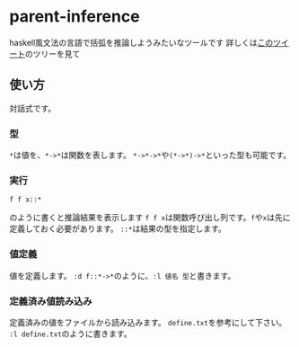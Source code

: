# parent-inference

haskell風文法の言語で括弧を推論しようみたいなツールです
詳しくは[このツイート](https://twitter.com/kgtkr/status/1054977373668544515)のツリーを見て

## 使い方
対話式です。

### 型
`*`は値を、`*->*`は関数を表します。
`*->*->*`や`(*->*)->*`といった型も可能です。

### 実行
```
f f x::*
```
のように書くと推論結果を表示します
`f f x`は関数呼び出し列です。`f`や`x`は先に定義しておく必要があります。
`::*`は結果の型を指定します。

### 値定義
値を定義します。
`:d f::*->*`のように、`:l 値名 型`と書きます。

### 定義済み値読み込み
定義済みの値をファイルから読み込みます。
`define.txt`を参考にして下さい。
`:l define.txt`のように書きます。